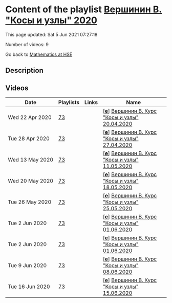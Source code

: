 # Content of the playlist [Вершинин В. "Косы и узлы" 2020](https://youtube.com/playlist?list=PLq3E5oubNNoDRB_FQICQANkIpSMwtpwcX)

This page updated: Sat 5 Jun 2021 07:27:18

Number of videos: 9

Go back to [Mathematics at HSE](./README.md)

## Description



## Videos

|Date|Playlists|Links|Name|
|---|---|---|---|
| Wed&nbsp;22&nbsp;Apr&nbsp;2020 | [73](./playlists/73.md "Вершинин В. \"Косы и узлы\" 2020") |  | [[**e**](https://studio.youtube.com/video/J2GGqKG3pY4/edit)] [Вершинин В. Курс "Косы и узлы" 20.04.2020](https://youtube.com/watch?v=J2GGqKG3pY4&list=PLq3E5oubNNoDRB_FQICQANkIpSMwtpwcX "Дистанционный курс Владимира Вершинина (Университет Монпелье). Braids and Knots  An introductory level special topics course on “Braids and Knots” by Professor Vladimir Verchinine (University of Montpellier) will be offered in the 4th module via distance learning scheme (Prof. Verchinine is currently in Moscow but the unfortunate epidemic situation does not allow to take full advantage of his location).   TIME: Mondays 5pm – 8pm FIRST CLASS: April 6   HOW TO ENROLL: please write to the instructor, Vladimir Verchinine vladimir.verchinine–at--umontpellier–dot--fr. If you would like to earn ECTS credits for this course, please inform Svetlana Balaeva sbalaeva–at--hse–dot--ru – it is not guaranteed that the course can be made creditable but it may be considered.   PREREQUISITS: Basics of Algebra, Linear Algebra and Analysis (university first year)   SYLLABUS: 1. Definition and general properties of knots and  links. 2. Piecewise-linear maps. Polyhedra. PL-manifolds. 3. Definitions of braids, tangles and configuration spaces. 4. Regular knot projections. Diagrams of knots. 5. Reidemeister moves. Linking number. Seifert surface, genus of a knot. 6. Presentation of the braid group, the group of pure braids, Markov normal form. 7. Automorphisms of a free group and mapping class groups. 8. Algebraic properties of the braid group, Garside's theorems. 9. Representation of braids, Bigelow-Krammer theorem. 10. Dehornoy's theorem on the ordering of braids. 11. Wirtinger presentation the knot group. 12. Alexander's theorem (Vogel's algorithm). 13. Markov's theorem. 14. Conway and Jones polynomials for links. 15. Vassiliev invariants of knots. 16. Kauffman brackets and Kauffman's formula for Jones polynomial. 17. Khovanov homology.") |
| Tue&nbsp;28&nbsp;Apr&nbsp;2020 | [73](./playlists/73.md "Вершинин В. \"Косы и узлы\" 2020") |  | [[**e**](https://studio.youtube.com/video/_MjiK8mdJgI/edit)] [Вершинин В. Курс "Косы и узлы" 27.04.2020](https://youtube.com/watch?v=_MjiK8mdJgI&list=PLq3E5oubNNoDRB_FQICQANkIpSMwtpwcX "Дистанционный курс Владимира Вершинина (Университет Монпелье). Braids and Knots  An introductory level special topics course on “Braids and Knots” by Professor Vladimir Verchinine (University of Montpellier) will be offered in the 4th module via distance learning scheme (Prof. Verchinine is currently in Moscow but the unfortunate epidemic situation does not allow to take full advantage of his location).   TIME: Mondays 5pm – 8pm FIRST CLASS: April 6   HOW TO ENROLL: please write to the instructor, Vladimir Verchinine vladimir.verchinine–at--umontpellier–dot--fr. If you would like to earn ECTS credits for this course, please inform Svetlana Balaeva sbalaeva–at--hse–dot--ru – it is not guaranteed that the course can be made creditable but it may be considered.   PREREQUISITS: Basics of Algebra, Linear Algebra and Analysis (university first year)   SYLLABUS: 1. Definition and general properties of knots and  links. 2. Piecewise-linear maps. Polyhedra. PL-manifolds. 3. Definitions of braids, tangles and configuration spaces. 4. Regular knot projections. Diagrams of knots. 5. Reidemeister moves. Linking number. Seifert surface, genus of a knot. 6. Presentation of the braid group, the group of pure braids, Markov normal form. 7. Automorphisms of a free group and mapping class groups. 8. Algebraic properties of the braid group, Garside's theorems. 9. Representation of braids, Bigelow-Krammer theorem. 10. Dehornoy's theorem on the ordering of braids. 11. Wirtinger presentation the knot group. 12. Alexander's theorem (Vogel's algorithm). 13. Markov's theorem. 14. Conway and Jones polynomials for links. 15. Vassiliev invariants of knots. 16. Kauffman brackets and Kauffman's formula for Jones polynomial. 17. Khovanov homology.") |
| Wed&nbsp;13&nbsp;May&nbsp;2020 | [73](./playlists/73.md "Вершинин В. \"Косы и узлы\" 2020") |  | [[**e**](https://studio.youtube.com/video/ogHHxAoxYgc/edit)] [Вершинин В. Курс "Косы и узлы" 11.05.2020](https://youtube.com/watch?v=ogHHxAoxYgc&list=PLq3E5oubNNoDRB_FQICQANkIpSMwtpwcX "") |
| Wed&nbsp;20&nbsp;May&nbsp;2020 | [73](./playlists/73.md "Вершинин В. \"Косы и узлы\" 2020") |  | [[**e**](https://studio.youtube.com/video/hkz69JBZTSQ/edit)] [Вершинин В. Курс "Косы и узлы" 18.05.2020](https://youtube.com/watch?v=hkz69JBZTSQ&list=PLq3E5oubNNoDRB_FQICQANkIpSMwtpwcX "") |
| Tue&nbsp;26&nbsp;May&nbsp;2020 | [73](./playlists/73.md "Вершинин В. \"Косы и узлы\" 2020") |  | [[**e**](https://studio.youtube.com/video/s6kKuJpV68Q/edit)] [Вершинин В.  Курс "Косы и узлы"  25.05.2020](https://youtube.com/watch?v=s6kKuJpV68Q&list=PLq3E5oubNNoDRB_FQICQANkIpSMwtpwcX "Vladimir Verchinine (University of Montpellier) will be offered in the 4th module via distance learning scheme (Prof. Verchinine is currently in Moscow but the unfortunate epidemic situation does not allow to take full advantage of his location).") |
| Tue&nbsp;2&nbsp;Jun&nbsp;2020 | [73](./playlists/73.md "Вершинин В. \"Косы и узлы\" 2020") |  | [[**e**](https://studio.youtube.com/video/8xPbP52zZTo/edit)] [Вершинин В. Курс "Косы и узлы" 01.06.2020](https://youtube.com/watch?v=8xPbP52zZTo&list=PLq3E5oubNNoDRB_FQICQANkIpSMwtpwcX "Vladimir Verchinine (University of Montpellier) will be offered in the 4th module via distance learning scheme (Prof. Verchinine is currently in Moscow but the unfortunate epidemic situation does not allow to take full advantage of his location).") |
| Tue&nbsp;2&nbsp;Jun&nbsp;2020 | [73](./playlists/73.md "Вершинин В. \"Косы и узлы\" 2020") |  | [[**e**](https://studio.youtube.com/video/8xPbP52zZTo/edit)] [Вершинин В. Курс "Косы и узлы" 01.06.2020](https://youtube.com/watch?v=8xPbP52zZTo&list=PLq3E5oubNNoDRB_FQICQANkIpSMwtpwcX "Vladimir Verchinine (University of Montpellier) will be offered in the 4th module via distance learning scheme (Prof. Verchinine is currently in Moscow but the unfortunate epidemic situation does not allow to take full advantage of his location).") |
| Tue&nbsp;9&nbsp;Jun&nbsp;2020 | [73](./playlists/73.md "Вершинин В. \"Косы и узлы\" 2020") |  | [[**e**](https://studio.youtube.com/video/TOLx445gy_U/edit)] [Вершинин В. Курс "Косы и узлы" 08.06.2020](https://youtube.com/watch?v=TOLx445gy_U&list=PLq3E5oubNNoDRB_FQICQANkIpSMwtpwcX "") |
| Tue&nbsp;16&nbsp;Jun&nbsp;2020 | [73](./playlists/73.md "Вершинин В. \"Косы и узлы\" 2020") |  | [[**e**](https://studio.youtube.com/video/fo_TRDEb9jY/edit)] [Вершинин В. Курс "Косы и узлы" 15.06.2020](https://youtube.com/watch?v=fo_TRDEb9jY&list=PLq3E5oubNNoDRB_FQICQANkIpSMwtpwcX "Заключительная лекция курса") |
